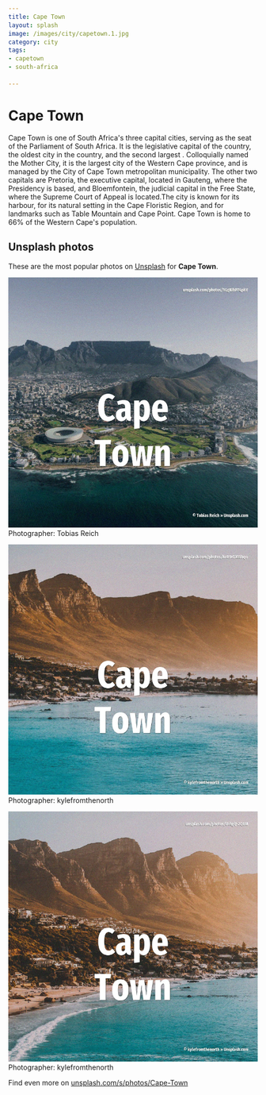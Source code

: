 ```yaml
---
title: Cape Town
layout: splash
image: /images/city/capetown.1.jpg
category: city
tags:
- capetown
- south-africa

---
```

# Cape Town

Cape Town  is one of South Africa's three capital cities, serving as the seat of the Parliament of  South Africa. It is the legislative capital of the country, the oldest city in the country, and the second  largest . Colloquially named the Mother City, it is the largest city of the Western Cape province, and is  managed by the City of Cape Town metropolitan municipality. The other two capitals are Pretoria, the executive capital, located in Gauteng, where the  Presidency is based, and Bloemfontein, the judicial capital in the Free State,  where the Supreme  Court of Appeal is located.The city is known for its harbour, for its natural setting in the Cape  Floristic Region, and for landmarks such as Table Mountain and Cape Point. Cape Town is home to 66% of the Western Cape's population. 

 
## Unsplash photos
These are the most popular photos on [Unsplash](https://unsplash.com) for **Cape Town**.
 
![Cape Town](/images/city/capetown.1.jpg)
Photographer:  Tobias Reich
 
![Cape Town](/images/city/capetown.2.jpg)
Photographer:  kylefromthenorth
 
![Cape Town](/images/city/capetown.3.jpg)
Photographer:  kylefromthenorth
 
Find even more on [unsplash.com/s/photos/Cape-Town](https://unsplash.com/s/photos/Cape-Town)
 

